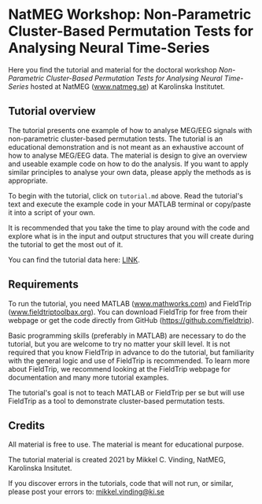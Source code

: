 # NatMEG Workshop: Non-Parametric Cluster-Based Permutation Tests for Analysing Neural Time-Series

Here you find the tutorial and material for the doctoral workshop *Non-Parametric Cluster-Based Permutation Tests for Analysing Neural Time-Series* hosted at NatMEG (www.natmeg.se) at Karolinska Institutet.

## Tutorial overview

The tutorial presents one example of how to analyse MEG/EEG signals with non-parametric cluster-based permutation tests. The tutorial is an educational demonstration and is not meant as an exhaustive account of how to analyse MEG/EEG data. The material is design to give an overview and useable example code on how to do the analysis. If you want to apply similar principles to analyse your own data, please apply the methods as is appropriate.

To begin with the tutorial, click on `tutorial.md` above. Read the tutorial's text and execute the example code in your MATLAB terminal or copy/paste it into a script of your own.

It is recommended that you take the time to play around with the code and explore what is in the input and output structures that you will create during the tutorial to get the most out of it.

You can find the tutorial data here: [LINK](https://www.dropbox.com/sh/ye51s8735ma2x8a/AAC9OjUBUSLgdombDuxifcYda?dl=0).

## Requirements

To run the tutorial, you need MATLAB (www.mathworks.com) and  FieldTrip (www.fieldtriptoolbax.org). You can download FieldTrip for free from their webpage or get the code directly from GitHub (https://github.com/fieldtrip).

Basic programming skills (preferably in MATLAB) are necessary to do the tutorial, but you are welcome to try no matter your skill level. It is not required that you know FieldTrip in advance to do the tutorial, but familiarity with the general logic and use of FieldTrip is recommended. To learn more about FieldTrip, we recommend looking at the FieldTrip webpage for documentation and many more tutorial examples.

The tutorial's goal is not to teach MATLAB or FieldTrip per se but will use FieldTrip as a tool to demonstrate cluster-based permutation tests.

## Credits

All material is free to use. The material is meant for educational purpose.

The tutorial material is created 2021 by Mikkel C. Vinding, NatMEG, Karolinska Insitutet.

If you discover errors in the tutorials, code that will not run, or similar, please post your errors to: mikkel.vinding@ki.se

